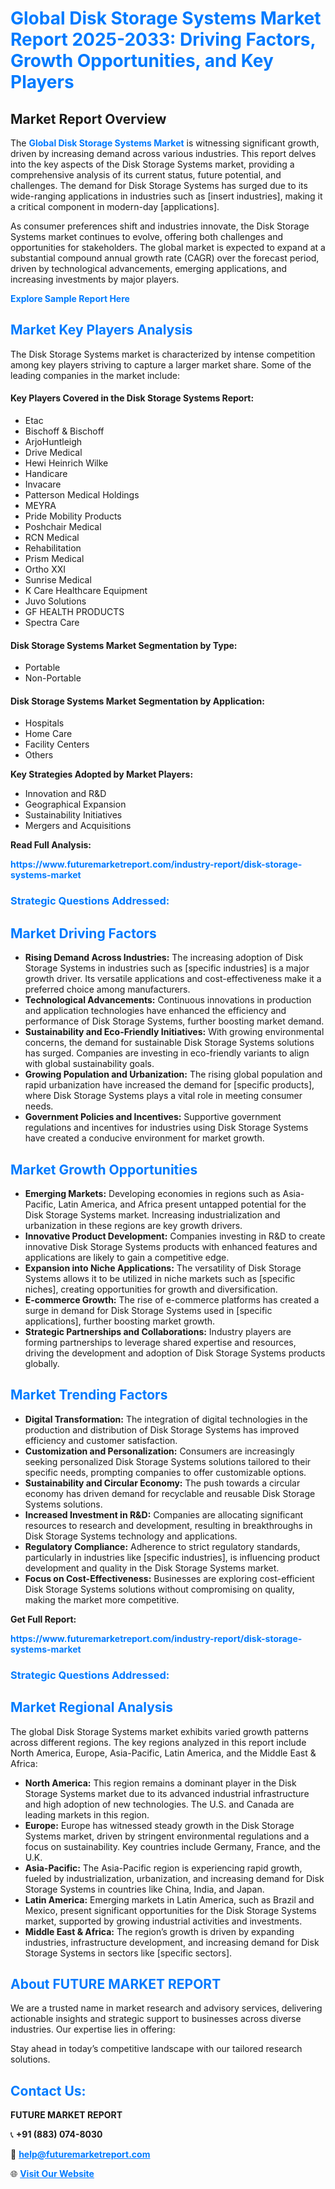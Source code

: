 <h1 style="color: #007BFF;">Global Disk Storage Systems Market Report 2025-2033: Driving Factors, Growth Opportunities, and Key Players</h1>

<section id="overview">
<h2>Market Report Overview</h2>
<p>The <a href="https://www.futuremarketreport.com/industry-report/disk-storage-systems-market" style="color: #007BFF; text-decoration: none;"><strong>Global Disk Storage Systems Market</strong></a> is witnessing significant growth, driven by increasing demand across various industries. This report delves into the key aspects of the Disk Storage Systems market, providing a comprehensive analysis of its current status, future potential, and challenges. The demand for Disk Storage Systems has surged due to its wide-ranging applications in industries such as [insert industries], making it a critical component in modern-day [applications].</p>
<p>As consumer preferences shift and industries innovate, the Disk Storage Systems market continues to evolve, offering both challenges and opportunities for stakeholders. The global market is expected to expand at a substantial compound annual growth rate (CAGR) over the forecast period, driven by technological advancements, emerging applications, and increasing investments by major players.</p>
</section>

<section id="overview">
<p><a href="https://www.futuremarketreport.com/request-sample/reportId=34445" style="color: #007BFF; text-decoration: none;"><strong>Explore Sample Report Here</strong></a></p>
</section>

<section id="key-players">
<h2 style="color: #007BFF;">Market Key Players Analysis</h2>
<p>The Disk Storage Systems market is characterized by intense competition among key players striving to capture a larger market share. Some of the leading companies in the market include:</p>
<h4>Key Players Covered in the Disk Storage Systems Report:</h4>
<ul><li>Etac</li><li>Bischoff &amp; Bischoff</li><li>ArjoHuntleigh</li><li>Drive Medical</li><li>Hewi Heinrich Wilke</li><li>Handicare</li><li>Invacare</li><li>Patterson Medical Holdings</li><li>MEYRA</li><li>Pride Mobility Products</li><li>Poshchair Medical</li><li>RCN Medical</li><li>Rehabilitation</li><li>Prism Medical</li><li>Ortho XXI</li><li>Sunrise Medical</li><li>K Care Healthcare Equipment</li><li>Juvo Solutions</li><li>GF HEALTH PRODUCTS</li><li>Spectra Care</li></ul>
<h4>Disk Storage Systems Market Segmentation by Type:</h4>
<ul><li>Portable</li><li>Non-Portable</li></ul>

<h4>Disk Storage Systems Market Segmentation by Application:</h4>
<ul><li>Hospitals</li><li>Home Care</li><li>Facility Centers</li><li>Others</li></ul>
<p><strong>Key Strategies Adopted by Market Players:</strong></p>
<ul>
<li>Innovation and R&D</li>
<li>Geographical Expansion</li>
<li>Sustainability Initiatives</li>
<li>Mergers and Acquisitions</li>
</ul>
</section>

<section>
<p><strong>Read Full Analysis: </strong></p><a href="https://www.futuremarketreport.com/industry-report/disk-storage-systems-market" style="color: #007BFF; text-decoration: none;"><strong>https://www.futuremarketreport.com/industry-report/disk-storage-systems-market</strong></a>
<h3 style="color: #007BFF;">Strategic Questions Addressed:</h3>
</section>

<section id="driving-factors">
<h2 style="color: #007BFF;">Market Driving Factors</h2>
<ul>
<li><strong>Rising Demand Across Industries:</strong> The increasing adoption of Disk Storage Systems in industries such as [specific industries] is a major growth driver. Its versatile applications and cost-effectiveness make it a preferred choice among manufacturers.</li>
<li><strong>Technological Advancements:</strong> Continuous innovations in production and application technologies have enhanced the efficiency and performance of Disk Storage Systems, further boosting market demand.</li>
<li><strong>Sustainability and Eco-Friendly Initiatives:</strong> With growing environmental concerns, the demand for sustainable Disk Storage Systems solutions has surged. Companies are investing in eco-friendly variants to align with global sustainability goals.</li>
<li><strong>Growing Population and Urbanization:</strong> The rising global population and rapid urbanization have increased the demand for [specific products], where Disk Storage Systems plays a vital role in meeting consumer needs.</li>
<li><strong>Government Policies and Incentives:</strong> Supportive government regulations and incentives for industries using Disk Storage Systems have created a conducive environment for market growth.</li>
</ul>
</section>

<section id="growth-opportunities">
<h2 style="color: #007BFF;">Market Growth Opportunities</h2>
<ul>
<li><strong>Emerging Markets:</strong> Developing economies in regions such as Asia-Pacific, Latin America, and Africa present untapped potential for the Disk Storage Systems market. Increasing industrialization and urbanization in these regions are key growth drivers.</li>
<li><strong>Innovative Product Development:</strong> Companies investing in R&D to create innovative Disk Storage Systems products with enhanced features and applications are likely to gain a competitive edge.</li>
<li><strong>Expansion into Niche Applications:</strong> The versatility of Disk Storage Systems allows it to be utilized in niche markets such as [specific niches], creating opportunities for growth and diversification.</li>
<li><strong>E-commerce Growth:</strong> The rise of e-commerce platforms has created a surge in demand for Disk Storage Systems used in [specific applications], further boosting market growth.</li>
<li><strong>Strategic Partnerships and Collaborations:</strong> Industry players are forming partnerships to leverage shared expertise and resources, driving the development and adoption of Disk Storage Systems products globally.</li>
</ul>
</section>

<section id="trending-factors">
<h2 style="color: #007BFF;">Market Trending Factors</h2>
<ul>
<li><strong>Digital Transformation:</strong> The integration of digital technologies in the production and distribution of Disk Storage Systems has improved efficiency and customer satisfaction.</li>
<li><strong>Customization and Personalization:</strong> Consumers are increasingly seeking personalized Disk Storage Systems solutions tailored to their specific needs, prompting companies to offer customizable options.</li>
<li><strong>Sustainability and Circular Economy:</strong> The push towards a circular economy has driven demand for recyclable and reusable Disk Storage Systems solutions.</li>
<li><strong>Increased Investment in R&D:</strong> Companies are allocating significant resources to research and development, resulting in breakthroughs in Disk Storage Systems technology and applications.</li>
<li><strong>Regulatory Compliance:</strong> Adherence to strict regulatory standards, particularly in industries like [specific industries], is influencing product development and quality in the Disk Storage Systems market.</li>
<li><strong>Focus on Cost-Effectiveness:</strong> Businesses are exploring cost-efficient Disk Storage Systems solutions without compromising on quality, making the market more competitive.</li>
</ul>
</section>

<section>
<p><strong>Get Full Report: </strong></p><a href="https://www.futuremarketreport.com/industry-report/disk-storage-systems-market" style="color: #007BFF; text-decoration: none;"><strong>https://www.futuremarketreport.com/industry-report/disk-storage-systems-market</strong></a>
<h3 style="color: #007BFF;">Strategic Questions Addressed:</h3>
</section>


<section id="regional-analysis">
<h2 style="color: #007BFF;">Market Regional Analysis</h2>
<p>The global Disk Storage Systems market exhibits varied growth patterns across different regions. The key regions analyzed in this report include North America, Europe, Asia-Pacific, Latin America, and the Middle East & Africa:</p>
<ul>
<li><strong>North America:</strong> This region remains a dominant player in the Disk Storage Systems market due to its advanced industrial infrastructure and high adoption of new technologies. The U.S. and Canada are leading markets in this region.</li>
<li><strong>Europe:</strong> Europe has witnessed steady growth in the Disk Storage Systems market, driven by stringent environmental regulations and a focus on sustainability. Key countries include Germany, France, and the U.K.</li>
<li><strong>Asia-Pacific:</strong> The Asia-Pacific region is experiencing rapid growth, fueled by industrialization, urbanization, and increasing demand for Disk Storage Systems in countries like China, India, and Japan.</li>
<li><strong>Latin America:</strong> Emerging markets in Latin America, such as Brazil and Mexico, present significant opportunities for the Disk Storage Systems market, supported by growing industrial activities and investments.</li>
<li><strong>Middle East & Africa:</strong> The region’s growth is driven by expanding industries, infrastructure development, and increasing demand for Disk Storage Systems in sectors like [specific sectors].</li>
</ul>
</section>

<footer>
<h2 style="color: #007BFF;">About FUTURE MARKET REPORT</h2>
<p>We are a trusted name in market research and advisory services, delivering actionable insights and strategic support to businesses across diverse industries. Our expertise lies in offering:</p>

<p>Stay ahead in today’s competitive landscape with our tailored research solutions.</p>

<h2 style="color: #007BFF;">Contact Us:</h2>
<p><strong>FUTURE MARKET REPORT</strong></p>
<p>📞 <strong>+91 (883) 074-8030</strong></p>
<p>📧 <strong><a href="mailto:help@futuremarketreport.com" style="color: #007BFF;">help@futuremarketreport.com</a></strong></p>
<p>🌐 <strong><a href="https://www.futuremarketreport.com/" style="color: #007BFF;">Visit Our Website</a></strong></p>
</footer>